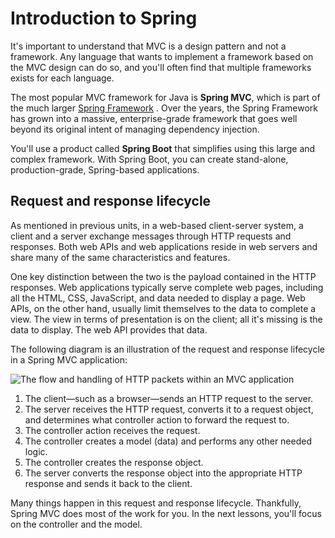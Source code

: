 # Introduction to Spring

It's important to understand that MVC is a design pattern and not a framework. Any language that wants to implement a framework based on the MVC design can do so, and you'll often find that multiple frameworks exists for each language.

The most popular MVC framework for Java is **Spring MVC**, which is part of the much larger [Spring Framework](https://spring.io/projects/spring-framework) . Over the years, the Spring Framework has grown into a massive, enterprise-grade framework that goes well beyond its original intent of managing dependency injection.

You'll use a product called **Spring Boot** that simplifies using this large and complex framework. With Spring Boot, you can create stand-alone, production-grade, Spring-based applications.

## Request and response lifecycle

As mentioned in previous units, in a web-based client-server system, a client and a server exchange messages through HTTP requests and responses. Both web APIs and web applications reside in web servers and share many of the same characteristics and features.

One key distinction between the two is the payload contained in the HTTP responses. Web applications typically serve complete web pages, including all the HTML, CSS, JavaScript, and data needed to display a page. Web APIs, on the other hand, usually limit themselves to the data to complete a view. The view in terms of presentation is on the client; all it's missing is the data to display. The web API provides that data.

The following diagram is an illustration of the request and response lifecycle in a Spring MVC application:

![The flow and handling of HTTP packets within an MVC application](https://user-images.githubusercontent.com/94882786/176074810-352cf751-6bec-486a-88cb-03df54b4b88f.png)

1.  The client—such as a browser—sends an HTTP request to the server.
2.  The server receives the HTTP request, converts it to a request object, and determines what controller action to forward the request to.
3.  The controller action receives the request.
4.  The controller creates a model (data) and performs any other needed logic.
5.  The controller creates the response object.
6.  The server converts the response object into the appropriate HTTP response and sends it back to the client.

Many things happen in this request and response lifecycle. Thankfully, Spring MVC does most of the work for you. In the next lessons, you'll focus on the controller and the model.
